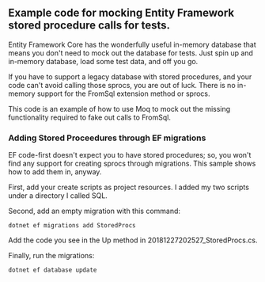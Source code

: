 ## Example code for mocking Entity Framework stored procedure calls for tests.

Entity Framework Core has the wonderfully useful in-memory database that means you don't need to mock out the database for tests. Just spin up and in-memory database, load some test data, and off you go. 

If you have to support a legacy database with stored procedures, and your code can't avoid calling those sprocs, you are out of luck. There is no in-memory support for the FromSql extension method or sprocs.

This code is an example of how to use Moq to mock out the missing functionality required to fake out calls to FromSql.

### Adding Stored Proceedures through EF migrations

EF code-first doesn't expect you to have stored procedures; so, you won't find any support for creating sprocs through migrations. This sample shows how to add them in, anyway.

First, add your create scripts as project resources. I added my two scripts under a directory I called SQL.

Second, add an empty migration with this command:

```
dotnet ef migrations add StoredProcs
```

Add the code you see in the Up method in 20181227202527_StoredProcs.cs.

Finally, run the migrations:

```
dotnet ef database update
```